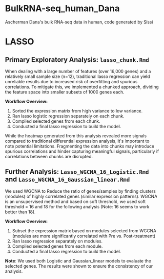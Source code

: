 # BulkRNA-seq_human_Dana
Ascherman Dana's bulk RNA-seq data in human, code generated by Sissi

# LASSO

## Primary Exploratory Analysis: `lasso_chunk.Rmd`

When dealing with a large number of features (over 16,000 genes) and a relatively small sample size (n=12), traditional lasso regression can yield unreliable results due to increased risk of overfitting and spurious correlations. To mitigate this, we implemented a chunked approach, dividing the feature space into smaller subsets of 1000 genes each.

**Workflow Overview:**
1. Sorted the expression matrix from high variance to low variance.
2. Ran lasso logistic regression separately on each chunk.
3. Compiled selected genes from each chunk.
4. Conducted a final lasso regression to build the model.

While the heatmap generated from this analysis revealed more signals compared to traditional differential expression analysis, it's important to note potential limitations. Fragmenting the data into chunks may introduce spurious correlations and hinder capturing meaningful signals, particularly if correlations between chunks are disrupted.

## Further Analysis: `Lasso_WGCNA_16_Logistic.Rmd` and `Lasso_WGCNA_16_Gaussian_linear.Rmd`

We used WGCNA to Reduce the ratio of genes/samples by finding clusters (modules) of highly correlated genes (similar expression patterns). WGCNA is an unsupervised method and based on soft threshold, we used soft threshold = 16 and 18 for the following analysis (Note: 16 seems to work better than 18).

**Workflow Overview:**
1. Subset the expression matrix based on modules selected from WGCNA (modules are more significantly correlated with Pre vs. Post-treatment)
2. Ran lasso regression separately on modules.
3. Compiled selected genes from each module.
4. Conducted a final lasso regression to build the model.

**Note:**
We used both Logistic and Gaussian_linear models to evaluate the selected genes. The results were shown to ensure the consistency of our analysis.